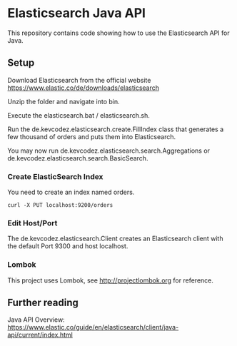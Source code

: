 # Elasticsearch Java API

This repository contains code showing how to use the Elasticsearch API for Java.

## Setup

Download Elasticsearch from the official website
https://www.elastic.co/de/downloads/elasticsearch

Unzip the folder and navigate into bin.

Execute the elasticsearch.bat / elasticsearch.sh.

Run the de.kevcodez.elasticsearch.create.FillIndex class that generates a few thousand of orders and puts them into Elasticsearch.

You may now run de.kevcodez.elasticsearch.search.Aggregations or de.kevcodez.elasticsearch.search.BasicSearch.

### Create ElasticSearch Index

You need to create an index named orders.

`curl -X PUT localhost:9200/orders`

### Edit Host/Port

The de.kevcodez.elasticsearch.Client creates an Elasticsearch client with the default Port 9300 and host localhost.

### Lombok

This project uses Lombok, see http://projectlombok.org for reference.

## Further reading

Java API Overview: https://www.elastic.co/guide/en/elasticsearch/client/java-api/current/index.html